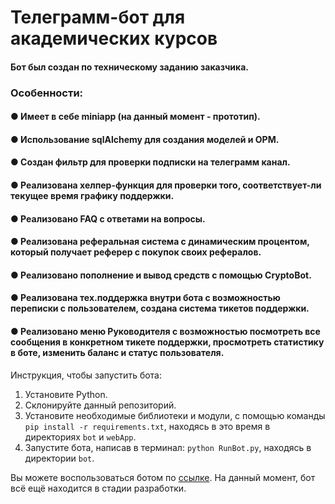 # Телеграмм-бот для академических курсов

#### Бот был создан по техническому заданию заказчика.

### Особенности:

#### ● Имеет в себе miniapp (на данный момент - прототип).

#### ● Использование sqlAlchemy для создания моделей и ОРМ.

#### ● Создан фильтр для проверки подписки на телеграмм канал.

#### ● Реализована хелпер-функция для проверки того, соответствует-ли текущее время графику поддержки.

#### ● Реализовано FAQ с ответами на вопросы.

#### ● Реализована реферальная система с динамическим процентом, который получает реферер с покупок своих рефералов.

#### ● Реализовано пополнение и вывод средств с помощью CryptoBot.

#### ● Реализована тех.поддержка внутри бота с возможностью переписки с пользователем, создана система тикетов поддержки.

#### ● Реализовано меню Руководителя с возможностью посмотреть все сообщения в конкретном тикете поддержки, просмотреть статистику в боте, изменить баланс и статус пользователя.

Инструкция, чтобы запустить бота:
   1. Установите Python.
   2. Склонируйте данный репозиторий.
   3. Установите необходимые библиотеки и модули, с помощью команды ```pip install -r requirements.txt```, находясь в это время в директориях ```bot``` и ```webApp```.
   4. Запустите бота, написав в терминал: ```python RunBot.py```, находясь в директории ```bot```.

Вы можете воспользоваться ботом по [ссылке](https://t.me/DarkSkill_bot). На данный момент, бот всё ещё находится в стадии разработки.

